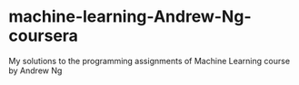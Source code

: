 # machine-learning-Andrew-Ng-coursera
My solutions to the programming assignments of Machine Learning course by Andrew Ng
